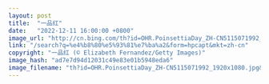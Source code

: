 ```yaml
---
layout: post
title:  "一品红"
date:   "2022-12-11 16:00:00 +0800"
image_url: "http://cn.bing.com/th?id=OHR.PoinsettiaDay_ZH-CN5115071992_1920x1080.jpg&rf=LaDigue_1920x1080.jpg&pid=hp"
link: "/search?q=%e4%b8%80%e5%93%81%e7%ba%a2&form=hpcapt&mkt=zh-cn"
copyright: "一品红 (© Elizabeth Fernandez/Getty Images)"
image_hash: "ad7e7d94d12031c49e83e01b5948eda6"
image_filename: "th?id=OHR.PoinsettiaDay_ZH-CN5115071992_1920x1080.jpg&rf=LaDigue_1920x1080.jpg&pid=hp"
---
```

